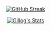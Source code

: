 <div align=center>


[![GitHub Streak](https://github-readme-streak-stats.herokuapp.com/?user=haejin95&theme=dark)](https://git.io/streak-stats)
  
[![Gillog's Stats](https://github-readme-stats.vercel.app/api?username=haejin95&show_icons=true&theme=dracula)](https://github.com/haejin95?tab=repositories)
<!-- &nbsp;[![Top Languages](https://github-readme-stats.vercel.app/api/top-langs/?username=haejin95&layout=compact&theme=dracula)](https://github.com/haejin95?tab=repositories) -->


<!--
**haejin95/haejin95** is a ✨ _special_ ✨ repository because its `README.md` (this file) appears on your GitHub profile.

Here are some ideas to get you started:

- 🔭 I’m currently working on ...
- 🌱 I’m currently learning ...
- 👯 I’m looking to collaborate on ...
- 🤔 I’m looking for help with ...
- 💬 Ask me about ...
- 📫 How to reach me: ...
- 😄 Pronouns: ...
- ⚡ Fun fact: ...
-->


